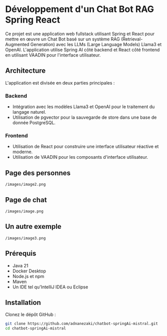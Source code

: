 
# Développement d'un Chat Bot RAG Spring React

Ce projet est une application web fullstack utilisant Spring et React pour mettre en œuvre un Chat Bot basé sur un système RAG (Retrieval-Augmented Generation) avec les LLMs (Large Language Models) Llama3 et OpenAI. L'application utilise Spring AI côté backend et React côté frontend en utilisant VAADIN pour l'interface utilisateur.

## Architecture

L'application est divisée en deux parties principales :

### Backend

- Intégration avec les modèles Llama3 et OpenAI pour le traitement du langage naturel.
- Utilisation de pgvector pour la sauvegarde de store dans une base de donnée PostgreSQL.

### Frontend

- Utilisation de React pour construire une interface utilisateur réactive et moderne.
- Utilisation de VAADIN pour les composants d'interface utilisateur.

## Page des personnes

`/images/image2.png`

## Page de chat

`/images/image.png`

## Un autre exemple

`/images/image3.png`

## Prérequis

- Java 21
- Docker Desktop
- Node.js et npm
- Maven
- Un IDE tel qu'IntelliJ IDEA ou Eclipse

## Installation

Clonez le dépôt GitHub :

```sh
git clone https://github.com/adnanezaki/chatbot-springAi-mistral.git
cd chatbot-springAi-mistral
```

